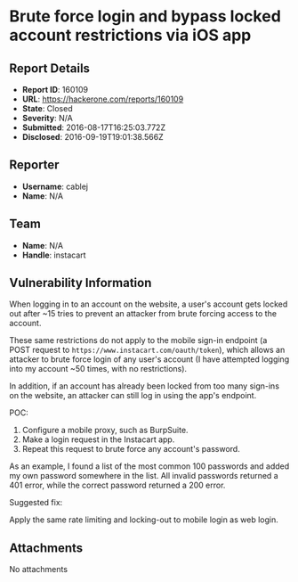 # Brute force login and bypass locked account restrictions via iOS app

## Report Details
- **Report ID**: 160109
- **URL**: https://hackerone.com/reports/160109
- **State**: Closed
- **Severity**: N/A
- **Submitted**: 2016-08-17T16:25:03.772Z
- **Disclosed**: 2016-09-19T19:01:38.566Z

## Reporter
- **Username**: cablej
- **Name**: N/A

## Team
- **Name**: N/A
- **Handle**: instacart

## Vulnerability Information
When logging in to an account on the website, a user's account gets locked out after ~15 tries to prevent an attacker from brute forcing access to the account.

These same restrictions do not apply to the mobile sign-in endpoint (a POST request to `https://www.instacart.com/oauth/token`), which allows an attacker to brute force login of any user's account (I have attempted logging into my account ~50 times, with no restrictions).

In addition, if an account has already been locked from too many sign-ins on the website, an attacker can still log in using the app's endpoint.

POC:

1. Configure a mobile proxy, such as BurpSuite.
2. Make a login request in the Instacart app.
3. Repeat this request to brute force any account's password.

As an example, I found a list of the most common 100 passwords and added my own password somewhere in the list. All invalid passwords returned a 401 error, while the correct password returned a 200 error.

Suggested fix:

Apply the same rate limiting and locking-out to mobile login as web login.

## Attachments
No attachments
